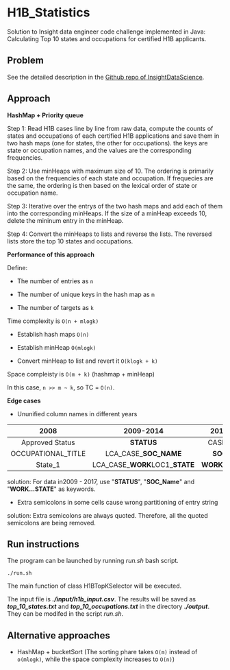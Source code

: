 # H1B_Statistics
Solution to Insight data engineer code challenge implemented in Java: Calculating Top 10 states and occupations for certified H1B applicants.

## Problem

See the detailed description in the [Github repo of InsightDataScience](https://github.com/InsightDataScience/h1b_statistics).

## Approach
**HashMap + Priority queue**

Step 1: Read H1B cases line by line from raw data, compute the counts of states and occupations of each certified H1B applications and save them in two hash maps (one for states, the other for occupations). the keys are state or occupation names, and the values are the corresponding frequencies.

Step 2: Use minHeaps with maximum size of 10. The ordering is primarily based on the frequencies of each state and occupation. If frequecies are the same, the ordering is then based on the lexical order of state or occupation name.

Step 3: Iterative over the entrys of the two hash maps and add each of them into the corresponding minHeaps. If the size of a minHeap exceeds 10, delete the mininum entry in the minHeap.

Step 4: Convert the minHeaps to lists and reverse the lists. The reversed lists store the top 10 states and occupations.

**Performance of this approach**

Define:

- The number of entries as `n`

- The number of unique keys in the hash map as `m`

- The number of targets as `k`

Time complexity is `O(n + mlogk)`

- Establish hash maps `O(n)`

- Establish minHeap `O(mlogk)`

- Convert minHeap to list and revert it `O(klogk + k)`

Space compleisty is `O(m + k)` (hashmap + minHeap)

In this case, `n >> m ~ k`, so TC = `O(n)`.

**Edge cases**

- Ununified column names in different years

2008 | 2009-2014 | 2015 - 2017
:----:|:----------:|:-------------:
Approved Status | **STATUS** | CASE_**STATUS**
OCCUPATIONAL_TITLE | LCA_CASE_**SOC_NAME** | **SOC_NAME**
State_1 | LCA_CASE_**WORK**LOC1_**STATE** | **WORK**SITE_**STATE**

solution: For data in2009 - 2017, use "**STATUS**", "**SOC_Name**" and "**WORK...STATE**" as keywords.

- Extra semicolons in some cells cause wrong partitioning of entry string

solution: Extra semicolons are always quoted. Therefore, all the quoted semicolons are being removed.

## Run instructions

The program can be launched by running *run.sh* bash script.

```
./run.sh
```
The main function of class H1BTopKSelector will be executed.

The input file is **_./input/h1b_input.csv_**. The results will be saved as **_top_10_states.txt_** and **_top_10_occupations.txt_** in the directory **_./output_**. They can be modifed in the script *run.sh*.

## Alternative approaches

- HashMap + bucketSort (The sorting phare takes `O(m)` instead of `o(mlogk)`, while the space complexity increases to `O(n)`)
